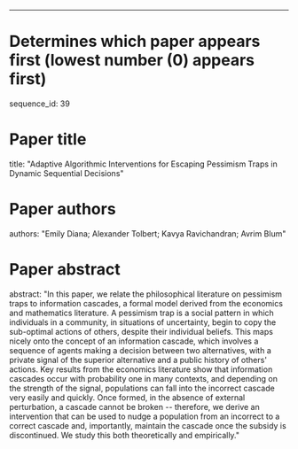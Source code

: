 --- 
# Determines which paper appears first (lowest number (0) appears first)
sequence_id: 39

# Paper title 
title: "Adaptive Algorithmic Interventions for Escaping Pessimism Traps in Dynamic Sequential Decisions"

# Paper authors 
authors: "Emily Diana; Alexander Tolbert; Kavya Ravichandran; Avrim Blum"

# Paper abstract 
abstract: "In this paper, we relate the philosophical literature on pessimism traps to information cascades, a formal model derived from the economics and mathematics literature. A pessimism trap is a social pattern in which individuals in a community, in situations of uncertainty, begin to copy the sub-optimal actions of others, despite their individual beliefs. This maps nicely onto the concept of an information cascade, which involves a sequence of agents making a decision between two alternatives, with a private signal of the superior alternative and a public history of others' actions. Key results from the economics literature show that information cascades occur with probability one in many contexts, and depending on the strength of the signal, populations can fall into the incorrect cascade very easily and quickly. Once formed, in the absence of external perturbation, a cascade cannot be broken -- therefore, we derive an intervention that can be used to nudge a population from an incorrect to a correct cascade and, importantly, maintain the cascade once the subsidy is discontinued. We study this both theoretically and empirically."

